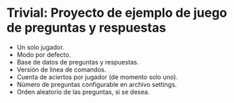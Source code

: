 # Trivial: Proyecto de ejemplo de juego de preguntas y respuestas

- Un solo jugador.
- Modo por defecto.
- Base de datos de preguntas y respuestas.
- Versión de línea de comandos.
- Cuenta de aciertos por jugador (de momento solo uno).
- Número de preguntas configurable en archivo settings.
- Orden aleatorio de las preguntas, si se desea.


